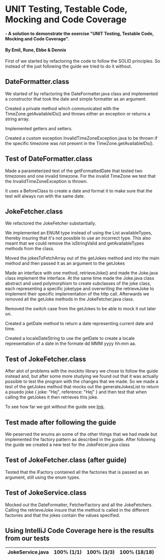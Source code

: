 # UNIT Testing, Testable Code, Mocking and Code Coverage
#### - A solution to demonstrate the exercise "UNIT Testing, Testable Code, Mocking and Code Coverage".
#### By Emil, Rune, Ebbe & Dennis

First of we started by refactoring the code to follow the SOLID principles. So instead of the just following the guide we
tried to do it without.

## DateFormatter.class
We started of by refactoring the DateFormatter.java class and implemented a constructor that took the date and simple
formatter as an argument.

Created a private method which communicated with the TimeZone.getAvailableIDs() and throws either an exception or returns a
string array.

Implemented getters and setters.

Created a custom exception InvalidTimeZoneException.java to be thrown if the specific timezone was not present in the TimeZone.getAvailableIDs(). 

## Test of DateFormatter.class
Made a parameterized test of the getFormattedDate that tested two timezones and one invalid timezone. For the invalid
TimeZone we test that the InvalidTimeZoneException is thrown.

It uses a BeforeClass to create a date and format it to make sure that the test will always run with the same date.

## JokeFetcher.class
We refactored the JokeFetcher substantially. 

We implemented an ENUM type instead of using the List<String> availableTypes, thereby insuring that it's not possible
to use an incorrect type. This also meant that we could remove the isStringValid and getAvailableTypes methods from the class.

Moved the jokesToFetchArray out of the getJokes method and into the main method and then passed it as an argument to the getJokes

Made an interface with one method, retrieveJoke() and made the Joke.java class implement the interface. At the same time
made the Joke.java class abstract and used polymorphism to create subclasses of the joke class, each representing a specific
joketype and overwriting the retrieveJoke to implement their specific implementation of the http call. Afterwards we removed
all the getJoke methods in the JokeFetcher.java class.

Removed the switch case from the getJokes to be able to mock it out later on.

Created a getDate method to return a date representing current date and time.

Created a localeDateString to use the getDate to create a locale representation of a date in the formate dd MMM yyyy hh:mm aa.

## Test of JokeFetcher.class
After alot of problems with the mockito library we chose to follow the guide instead and, but after some more studying we
found out that it was actually possible to test the program with the changes that we made. So we made a test of the
getJokes method that mocks out the generateJokesList to return a psuedo joke { joke: "Hej", reference: "Hej" } and then
test that when calling the getJokes it then retrieves this joke.

To see how far we got without the guide see [link](https://github.com/tjaydk/TestMockHandIn).

## Test made after following the guide
We peserved the enums an some of the other things that we had made but implemented the factory pattern as described in the
guide.
After following the guide we created a new test for the JokeFetcer.java class

## Test of JokeFetcher.class (after guide)
Tested that the IFactory contained all the factories that is passed as an argument, still using the enum types.

## Test of JokeService.class
Mocked out the DateFormatter, FetcherFactory and all the JokeFetchers. Calling the retrieveJoke insure that the method is
called in the different factories and that the jokes contain the values specified.


## Using IntelliJ Code Coverage here is the results from our tests

| JokeService.java | 100% (1/1) | 100% (3/3) | 100% (18/18) |
|------------------|------------|------------|--------------|

